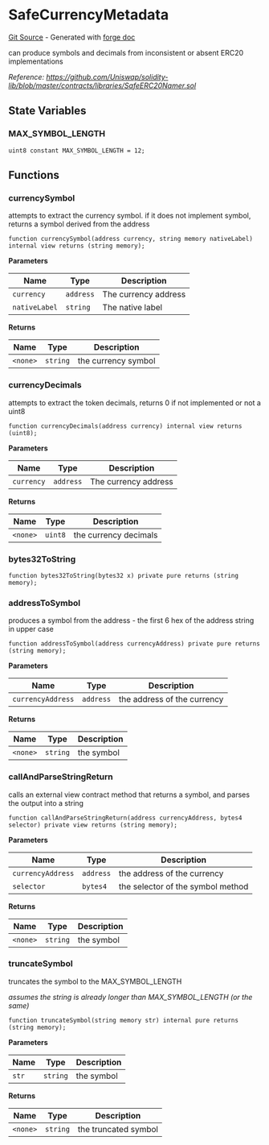 # SafeCurrencyMetadata
[Git Source](https://github.com/uniswap/v4-periphery/blob/cf451c4f55f36ea64c2007d331e3a3574225fc8b/src/libraries/SafeCurrencyMetadata.sol) - Generated with [forge doc](https://book.getfoundry.sh/reference/forge/forge-doc)

can produce symbols and decimals from inconsistent or absent ERC20 implementations

*Reference: https://github.com/Uniswap/solidity-lib/blob/master/contracts/libraries/SafeERC20Namer.sol*


## State Variables
### MAX_SYMBOL_LENGTH

```solidity
uint8 constant MAX_SYMBOL_LENGTH = 12;
```


## Functions
### currencySymbol

attempts to extract the currency symbol. if it does not implement symbol, returns a symbol derived from the address


```solidity
function currencySymbol(address currency, string memory nativeLabel) internal view returns (string memory);
```
**Parameters**

|Name|Type|Description|
|----|----|-----------|
|`currency`|`address`|The currency address|
|`nativeLabel`|`string`|The native label|

**Returns**

|Name|Type|Description|
|----|----|-----------|
|`<none>`|`string`|the currency symbol|


### currencyDecimals

attempts to extract the token decimals, returns 0 if not implemented or not a uint8


```solidity
function currencyDecimals(address currency) internal view returns (uint8);
```
**Parameters**

|Name|Type|Description|
|----|----|-----------|
|`currency`|`address`|The currency address|

**Returns**

|Name|Type|Description|
|----|----|-----------|
|`<none>`|`uint8`|the currency decimals|


### bytes32ToString


```solidity
function bytes32ToString(bytes32 x) private pure returns (string memory);
```

### addressToSymbol

produces a symbol from the address - the first 6 hex of the address string in upper case


```solidity
function addressToSymbol(address currencyAddress) private pure returns (string memory);
```
**Parameters**

|Name|Type|Description|
|----|----|-----------|
|`currencyAddress`|`address`|the address of the currency|

**Returns**

|Name|Type|Description|
|----|----|-----------|
|`<none>`|`string`|the symbol|


### callAndParseStringReturn

calls an external view contract method that returns a symbol, and parses the output into a string


```solidity
function callAndParseStringReturn(address currencyAddress, bytes4 selector) private view returns (string memory);
```
**Parameters**

|Name|Type|Description|
|----|----|-----------|
|`currencyAddress`|`address`|the address of the currency|
|`selector`|`bytes4`|the selector of the symbol method|

**Returns**

|Name|Type|Description|
|----|----|-----------|
|`<none>`|`string`|the symbol|


### truncateSymbol

truncates the symbol to the MAX_SYMBOL_LENGTH

*assumes the string is already longer than MAX_SYMBOL_LENGTH (or the same)*


```solidity
function truncateSymbol(string memory str) internal pure returns (string memory);
```
**Parameters**

|Name|Type|Description|
|----|----|-----------|
|`str`|`string`|the symbol|

**Returns**

|Name|Type|Description|
|----|----|-----------|
|`<none>`|`string`|the truncated symbol|


